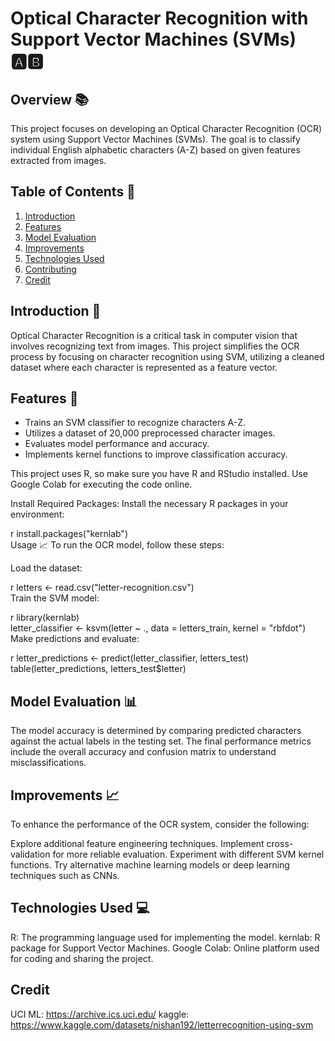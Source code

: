 # Optical Character Recognition with Support Vector Machines (SVMs) 🅰️🅱️  

## Overview 📚  
This project focuses on developing an Optical Character Recognition (OCR) system using Support Vector Machines (SVMs). The goal is to classify individual English alphabetic characters (A-Z) based on given features extracted from images.  

## Table of Contents 📑  
1. [Introduction](#introduction)  
2. [Features](#features) 
3. [Model Evaluation](#model-evaluation)  
4. [Improvements](#improvements)  
5. [Technologies Used](#technologies-used)  
6. [Contributing](#contributing)  
7. [Credit](#credit)  

## Introduction 🚀  
Optical Character Recognition is a critical task in computer vision that involves recognizing text from images. This project simplifies the OCR process by focusing on character recognition using SVM, utilizing a cleaned dataset where each character is represented as a feature vector.  

## Features 🌟  
- Trains an SVM classifier to recognize characters A-Z.  
- Utilizes a dataset of 20,000 preprocessed character images.  
- Evaluates model performance and accuracy.  
- Implements kernel functions to improve classification accuracy.  

This project uses R, so make sure you have R and RStudio installed. Use Google Colab for executing the code online.

Install Required Packages:
Install the necessary R packages in your environment:

r
install.packages("kernlab")  
Usage 📈
To run the OCR model, follow these steps:

Load the dataset:

r
letters <- read.csv("letter-recognition.csv")  
Train the SVM model:

r
library(kernlab)  
letter_classifier <- ksvm(letter ~ ., data = letters_train, kernel = "rbfdot")  
Make predictions and evaluate:

r
letter_predictions <- predict(letter_classifier, letters_test)  
table(letter_predictions, letters_test$letter)  

## Model Evaluation 📊
The model accuracy is determined by comparing predicted characters against the actual labels in the testing set. The final performance metrics include the overall accuracy and confusion matrix to understand misclassifications.

## Improvements 📈
To enhance the performance of the OCR system, consider the following:

Explore additional feature engineering techniques.
Implement cross-validation for more reliable evaluation.
Experiment with different SVM kernel functions.
Try alternative machine learning models or deep learning techniques such as CNNs.

## Technologies Used 💻
R: The programming language used for implementing the model.
kernlab: R package for Support Vector Machines.
Google Colab: Online platform used for coding and sharing the project.


## Credit
UCI ML: https://archive.ics.uci.edu/
kaggle: https://www.kaggle.com/datasets/nishan192/letterrecognition-using-svm
